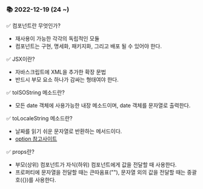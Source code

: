 ### 📚 2022-12-19 (24 ~)
✅ 컴포넌트란 무엇인가? <br/>
- 재사용이 가능한 각각의 독립적인 모듈
- 컴포넌트는 구현, 명세화, 패키지화, 그리고 배포 될 수 있어야 한다.

✅ JSX이란? <br/>
- 자바스크립트에 XML을 추가한 확장 문법
- 반드시 부모 요소 하나가 감싸는 형태여야 한다.

✅ toISOString 메소드란? <br/>
- 모든 date 객체에 사용가능한 내장 메소드이며, date 객체를 문자열로 출력한다.

✅ toLocaleString 메소드란? <br/>
- 날짜를 읽기 쉬운 문자열로 반환하는 메서드이다.
- <a href='https://velog.io/@ddaisylee/toLocaleString'>option 참고사이트</a>

✅ props란? <br/>
- 부모(상위) 컴포넌트가 자식(하위) 컴포넌트에게 값을 전달할 때 사용한다.
- 프로퍼티에 문자열을 전달할 때는 큰따옴표(""), 문자열 외의 값을 전달할 때는 중괄호({})를 사용한다.